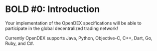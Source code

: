 # BOLD #0: Introduction

Your implementation of the OpenDEX specifications will be able to participate in the global decentralized trading network! 

Currently OpenDEX supports Java, Python, Objective-C, C++, Dart, Go, Ruby, and C#.


